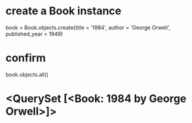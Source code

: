 # create a Book instance
book = Book.objects.create(title = '1984', author = 'George Orwell', published_year = 1949)


# confirm
book.objects.all()
# <QuerySet [<Book: 1984 by George Orwell>]>


